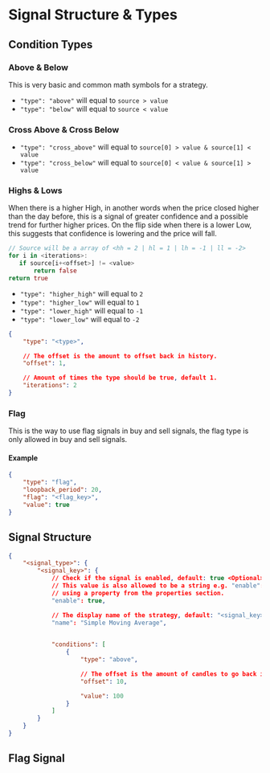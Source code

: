 # Signal Structure & Types

## Condition Types
### Above & Below
This is very basic and common math symbols for a strategy.
- ```"type": "above"``` will equal to ```source > value```
- ```"type": "below"``` will equal to ```source < value```

### Cross Above & Cross Below
- ```"type": "cross_above"``` will equal to ```source[0] > value & source[1] < value```
- ```"type": "cross_below"``` will equal to ```source[0] < value & source[1] > value```

### Highs & Lows
When there is a higher High, in another words when the price closed higher than the day before, this is a signal of greater confidence and a possible trend for further higher prices. On the flip side when there is a lower Low, this suggests that confidence is lowering and the price will fall.
 ```rust
// Source will be a array of <hh = 2 | hl = 1 | lh = -1 | ll = -2>
for i in <iterations>:
    if source[i+<offset>] != <value>
        return false
return true
```
- ```"type": "higher_high"``` will equal to `2`
- ```"type": "higher_low"``` will equal to `1`
- ```"type": "lower_high"``` will equal to `-1`
- ```"type": "lower_low"``` will equal to `-2`
```json
{
    "type": "<type>",

    // The offset is the amount to offset back in history.
    "offset": 1,

    // Amount of times the type should be true, default 1.
    "iterations": 2
}
```
### Flag
This is the way to use flag signals in buy and sell signals, the flag type is only allowed in buy and sell signals.

#### Example
```json
{
    "type": "flag",
    "loopback_period": 20,
    "flag": "<flag_key>",
    "value": true
}
```



## Signal Structure
```json
{
    "<signal_type>": {
        "<signal_key>": {
            // Check if the signal is enabled, default: true <Optional>
            // This value is also allowed to be a string e.g. "enable": "true" or "enable": "$use_sma_signal"
            // using a property from the properties section.
            "enable": true,

            // The display name of the strategy, default: "<signal_key>" <Optional>
            "name": "Simple Moving Average",

            
            "conditions": [
                {
                    "type": "above",

                    // The offset is the amount of candles to go back in history.
                    "offset": 10,

                    "value": 100
                }
            ]
        }
    }
}

```

## Flag Signal